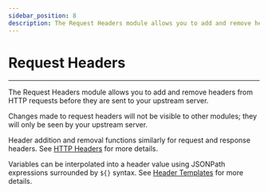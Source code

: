 ```yaml
---
sidebar_position: 8
description: The Request Headers module allows you to add and remove headers from HTTP requests before they are sent to your upstream server..
---
```


# Request Headers
----------------

The Request Headers module allows you to add and remove headers from HTTP requests before they are sent to your upstream server.

Changes made to request headers will not be visible to other modules; they will only be seen by your upstream server.

Header addition and removal functions similarly for request and response headers. See [HTTP Headers](#http-headers) for more details.

Variables can be interpolated into a header value using JSONPath expressions surrounded by `${}` syntax. See [Header Templates](#header-templates) for more details.
